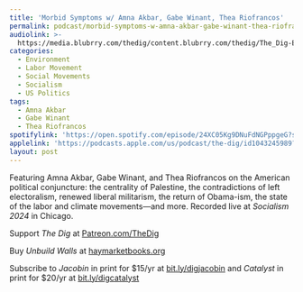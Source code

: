 ```yaml
---
title: 'Morbid Symptoms w/ Amna Akbar, Gabe Winant, Thea Riofrancos'
permalink: podcast/morbid-symptoms-w-amna-akbar-gabe-winant-thea-riofrancos/
audiolink: >-
  https://media.blubrry.com/thedig/content.blubrry.com/thedig/The_Dig-EP_457-SocialismCon.mp3
categories:
  - Environment
  - Labor Movement
  - Social Movements
  - Socialism
  - US Politics
tags:
  - Amna Akbar
  - Gabe Winant
  - Thea Riofrancos
spotifylink: 'https://open.spotify.com/episode/24XC05Kg9DNuFdNGPppgeG?si=337f8157b79541fa'
applelink: 'https://podcasts.apple.com/us/podcast/the-dig/id1043245989?i=1000668926212'
layout: post
---
```


Featuring Amna Akbar, Gabe Winant, and Thea Riofrancos on the American political conjuncture: the centrality of Palestine, the contradictions of left electoralism, renewed liberal militarism, the return of Obama-ism, the state of the labor and climate movements—and more. Recorded live at *Socialism 2024* in Chicago.

Support *The Dig* at [Patreon.com/TheDig](http://patreon.com/TheDig)

Buy *Unbuild Walls* at [haymarketbooks.org](http://haymarketbooks.org)

Subscribe to *Jacobin* in print for $15/yr at [bit.ly/digjacobin](http://bit.ly/digjacobin) and *Catalyst* in print for $20/yr at [bit.ly/digcatalyst](http://bit.ly/digcatalyst)
